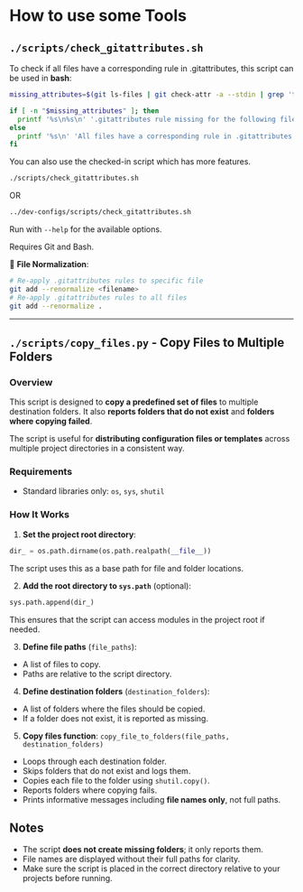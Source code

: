 # How to use some Tools

## `./scripts/check_gitattributes.sh`

To check if all files have a corresponding rule in .gitattributes, this script can be used in **bash**:

```sh
missing_attributes=$(git ls-files | git check-attr -a --stdin | grep 'text: auto' || printf '\n')

if [ -n "$missing_attributes" ]; then
  printf '%s\n%s\n' '.gitattributes rule missing for the following files:' "$missing_attributes"
else
  printf '%s\n' 'All files have a corresponding rule in .gitattributes'
fi
```

You can also use the checked-in script which has more features.

```bash
./scripts/check_gitattributes.sh
```
OR
```bash
../dev-configs/scripts/check_gitattributes.sh
```

Run with `--help` for the available options.

Requires Git and Bash.

🔄 **File Normalization**:

```bash
# Re-apply .gitattributes rules to specific file
git add --renormalize <filename>
# Re-apply .gitattributes rules to all files
git add --renormalize .
```

---

## `./scripts/copy_files.py` - Copy Files to Multiple Folders

### Overview

This script is designed to **copy a predefined set of files** to multiple destination folders. It also **reports folders that do not exist** and **folders where copying failed**.

The script is useful for **distributing configuration files or templates** across multiple project directories in a consistent way.

### Requirements

* Standard libraries only: `os`, `sys`, `shutil`

### How It Works

1. **Set the project root directory**:

```python
dir_ = os.path.dirname(os.path.realpath(__file__))
```

The script uses this as a base path for file and folder locations.

2. **Add the root directory to `sys.path`** (optional):

```python
sys.path.append(dir_)
```

This ensures that the script can access modules in the project root if needed.

3. **Define file paths** (`file_paths`):

  * A list of files to copy.
  * Paths are relative to the script directory.

4. **Define destination folders** (`destination_folders`):

  * A list of folders where the files should be copied.
  * If a folder does not exist, it is reported as missing.

5. **Copy files function**: `copy_file_to_folders(file_paths, destination_folders)`

  * Loops through each destination folder.
  * Skips folders that do not exist and logs them.
  * Copies each file to the folder using `shutil.copy()`.
  * Reports folders where copying fails.
  * Prints informative messages including **file names only**, not full paths.

## Notes

* The script **does not create missing folders**; it only reports them.
* File names are displayed without their full paths for clarity.
* Make sure the script is placed in the correct directory relative to your projects before running.
